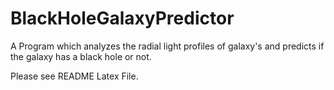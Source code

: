 # BlackHoleGalaxyPredictor
A Program which analyzes the radial light profiles of galaxy's and predicts if the galaxy has a black hole or not.

Please see README Latex File.
